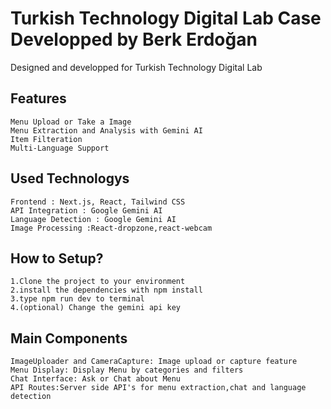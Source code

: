# Turkish Technology Digital Lab Case Developped by Berk Erdoğan

Designed and developped for Turkish Technology Digital Lab

## Features
```
Menu Upload or Take a Image
Menu Extraction and Analysis with Gemini AI
Item Filteration
Multi-Language Support
```

## Used Technologys
```
Frontend : Next.js, React, Tailwind CSS
API Integration : Google Gemini AI
Language Detection : Google Gemini AI
Image Processing :React-dropzone,react-webcam
```

## How to Setup?
```
1.Clone the project to your environment
2.install the dependencies with npm install
3.type npm run dev to terminal
4.(optional) Change the gemini api key
```

## Main Components
```
ImageUploader and CameraCapture: Image upload or capture feature
Menu Display: Display Menu by categories and filters
Chat Interface: Ask or Chat about Menu 
API Routes:Server side API's for menu extraction,chat and language detection 
```
